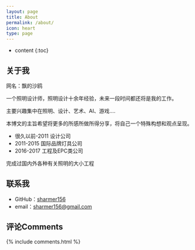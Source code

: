 ```yaml
---
layout: page
title: About
permalink: /about/
icon: heart
type: page
---
```


* content
{:toc}

## 关于我

网名：飘的沙鸥

一个照明设计师，照明设计十余年经验，未来一段时间都还将是我的工作。

主要兴趣集中在照明、设计、艺术、AI、游戏....

本博文的主旨希望将更多的所感所做所得分享，将自己一个特殊构想和观点呈现。

*  很久以前-2011 设计公司
* 2011-2015 国际品牌灯具公司
* 2016-2017 工程及EPC类公司

完成过国内外各种有关照明的大小工程

## 联系我

* GitHub：[sharmer156](https://github.com/sharmer156)
* email：sharmer156@gmail.com




## 评论Comments

{% include comments.html %}
